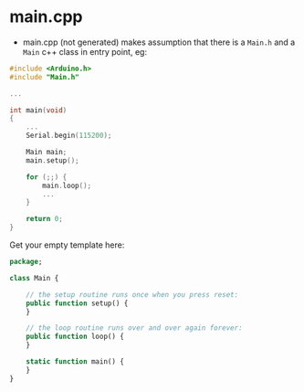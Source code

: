 # main.cpp

* main.cpp (not generated) makes assumption that there is a `Main.h` and a `Main` c++ class in entry point, eg:

```cpp
#include <Arduino.h>
#include "Main.h"

...

int main(void)
{
	...
    Serial.begin(115200);

    Main main;
	main.setup();

	for (;;) {
		main.loop();
		...
	}

	return 0;
}
```

Get your empty template here:

```haxe
package;

class Main {

	// the setup routine runs once when you press reset:
    public function setup() {
    }

	// the loop routine runs over and over again forever:
    public function loop() {
    }

    static function main() {
    }
}
```
